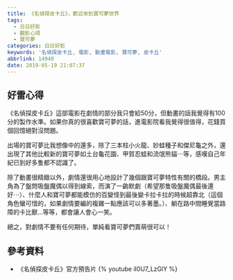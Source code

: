 ```yaml
---
title: 《名偵探皮卡丘》，歡迎來到寶可夢世界
tags:
  - 日日好影
  - 觀影心得
  - 寶可夢
categories: 日日好影
keywords: '名偵探皮卡丘, 電影, 動畫電影, 寶可夢, 皮卡丘'
abbrlink: 14940
date: 2019-05-19 21:07:37
---
```

## 好雷心得
《名偵探皮卡丘》這部電影在劇情的部分我只會給50分，但動畫的話我覺得有100分的製作水準。如果你真的很喜歡寶可夢的話，進電影院看我覺得很值得，花錢買個回憶絕對沒問題。

出場的寶可夢比我想像中的還多，除了三本柱小火龍、妙蛙種子和傑尼龜之外，還出現了其他比較新的寶可夢如土台龜花園、甲賀忍蛙和流氓熊貓⋯等，感嘆自己年紀已到好多隻都不認識了。

<!--more-->

除了動畫很精緻以外，劇情還很用心地設計了幾個跟寶可夢特性有關的橋段。男主角為了盤問吸盤魔偶以得到線索，而演了一齣默劇（希望那隻吸盤魔偶最後還好⋯）、什麼人和寶可夢都能模仿的百變怪到最後變卡拉卡拉的時候超靠北（這個角色蠻可惜的，如果劇情要編的複雜一點應該可以多著墨。）、躺在路中間睡覺當路障的卡比獸...等等，都會讓人會心一笑。

總之，對劇情不要有任何期待，單純看寶可夢們賣萌很可以！

## 參考資料
* 《名偵探皮卡丘》官方預告片
{% youtube iI0U7_LzGlY %}
